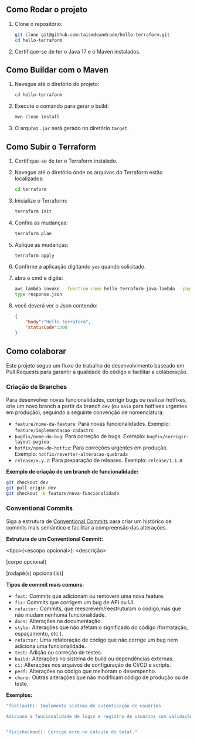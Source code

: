 ## Como Rodar o projeto

1. Clone o repositório:
    ```bash
    git clone git@github.com:taismdeandrade/hello-terraform.git
    cd hello-terraform
    ```


2. Certifique-se de ter o Java 17 e o Maven instalados.

## Como Buildar com o Maven

1. Navegue até o diretório do projeto:
    ```bash
    cd hello-terraform
    ```

2. Execute o comando para gerar o build:
    ```bash
    mvn clean install
    ```

3. O arquivo `.jar` será gerado no diretório `target`.

## Como Subir o Terraform

1. Certifique-se de ter o Terraform instalado.

2. Navegue até o diretório onde os arquivos do Terraform estão localizados:
    ```bash
    cd terraform
    ```

3. Inicialize o Terraform:
    ```bash
    terraform init
    ```

4. Confira as mudanças:
    ```bash
    terraform plan
    ```

5. Aplique as mudanças:
    ```bash
    terraform apply    
    ```
6. Confirme a aplicação digitando `yes` quando solicitado.

7. abra o cmd e digite:
    ```bash
    aws lambda invoke --function-name hello-terraform-java-lambda --payload "{}" --cli-binary-format raw-in-base64-out response.json
    type response.json
    ```
8. você deverá ver o Json contendo:
    ```Json
    {
        "body":"Hello terraform",
        "statusCode":200
    }
    ```



## Como colaborar

Este projeto segue um fluxo de trabalho de desenvolvimento baseado em Pull Requests para garantir a qualidade do código e facilitar a colaboração.

### Criação de Branches

Para desenvolver novas funcionalidades, corrigir bugs ou realizar hotfixes, crie um novo branch a partir da branch `dev` (ou `main` para hotfixes urgentes em produção), seguindo a seguinte convenção de nomenclatura:

* `feature/nome-da-feature`: Para novas funcionalidades. Exemplo: `feature/implementacao-cadastro`
* `bugfix/nome-do-bug`: Para correção de bugs. Exemplo: `bugfix/corrigir-layout-pagina`
* `hotfix/nome-do-hotfix`: Para correções urgentes em produção. Exemplo: `hotfix/reverter-alteracao-quebrada`
* `release/x.y.z`: Para preparação de releases. Exemplo: `release/1.1.0`

**Exemplo de criação de um branch de funcionalidade:**
```bash
git checkout dev
git pull origin dev
git checkout -b feature/nova-funcionalidade
```

### Conventional Commits

Siga a estrutura de [Conventional Commits](https://www.conventionalcommits.org/pt-br/v1.0.0/) para criar um histórico de commits mais semântico e facilitar a compreensão das alterações.

**Estrutura de um Conventional Commit:**

&lt;tipo>(&lt;escopo opcional>): &lt;descrição>

[corpo opcional]

[rodapé(s) opcional(is)]

**Tipos de commit mais comuns:**

- `feat:` Commits que adicionam ou removem uma nova feature.
- `fix:` Commits que corrigem um bug de API ou UI.
- `refactor:` Commits, que reescrevem/reestruturam o código,mas que não mudam nenhuma funcionalidade.
- `docs:` Alterações na documentação.
- `style:`   Alterações que não afetam o significado do código (formatação, espaçamento, etc.).
- `refactor:` Uma refatoração de código que não corrige um bug nem adiciona uma funcionalidade.
- `test:`    Adição ou correção de testes.
- `build:`   Alterações no sistema de build ou dependências externas.
- `ci:`      Alterações nos arquivos de configuração de CI/CD e scripts.
- `perf:`    Alterações no código que melhoram o desempenho.
- `chore:`   Outras alterações que não modificam código de produção ou de teste.


**Exemplos:**

```bash 
"feat(auth): Implementa sistema de autenticação de usuários

Adiciona a funcionalidade de login e registro de usuários com validação de e-mail."


"fix(checkout): Corrige erro no cálculo do total."
```
